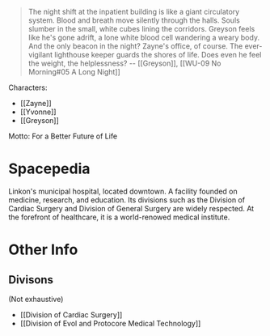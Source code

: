 > The night shift at the inpatient building is like a giant circulatory system. Blood and breath move silently through the halls. Souls slumber in the small, white cubes lining the corridors. Greyson feels like he's gone adrift, a lone white blood cell wandering a weary body. And the only beacon in the night? Zayne's office, of course.
> The ever-vigilant lighthouse keeper guards the shores of life. Does even he feel the weight, the helplessness?
> -- [[Greyson]], [[WU-09 No Morning#05 A Long Night]]

Characters:
* [[Zayne]]
* [[Yvonne]]
* [[Greyson]]

Motto: For a Better Future of Life

# Spacepedia
Linkon's municipal hospital, located downtown. A facility founded on medicine, research, and education. Its divisions such as the Division of Cardiac Surgery and Division of General Surgery are widely respected. At the forefront of healthcare, it is a world-renowed medical institute.

# Other Info

## Divisons
(Not exhaustive)
* [[Division of Cardiac Surgery]]
* [[Division of Evol and Protocore Medical Technology]]
